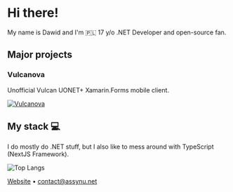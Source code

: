 # Hi there!
My name is Dawid and I'm 🇵🇱 17 y/o .NET Developer and open-source fan.

## Major projects

### Vulcanova
Unofficial Vulcan UONET+ Xamarin.Forms mobile client.

[![Vulcanova](https://github-readme-stats.vercel.app/api/pin/?username=VulcanovaApp&repo=Vulcanova)](https://github.com/VulcanovaApp/Vulcanova)

## My stack 💻

I do mostly do .NET stuff, but I also like to mess around with TypeScript (NextJS Framework).

![Top Langs](https://github-readme-stats.vercel.app/api/top-langs/?username=assynu&count_private=true&hide=Lua)

[Website](https://micorix.com) • contact@assynu.net
